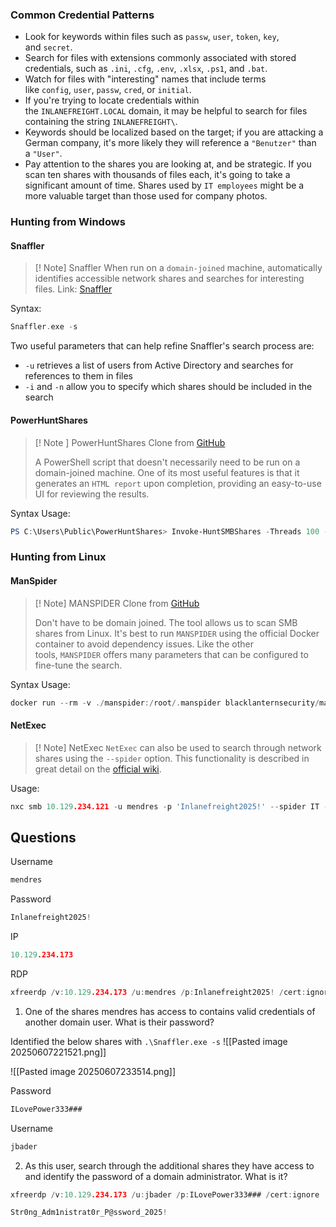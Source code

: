 
### Common Credential Patterns

- Look for keywords within files such as `passw`, `user`, `token`, `key`, and `secret`.
- Search for files with extensions commonly associated with stored credentials, such as `.ini`, `.cfg`, `.env`, `.xlsx`, `.ps1`, and `.bat`.
- Watch for files with "interesting" names that include terms like `config`, `user`, `passw`, `cred`, or `initial`.
- If you're trying to locate credentials within the `INLANEFREIGHT.LOCAL` domain, it may be helpful to search for files containing the string `INLANEFREIGHT\`.
- Keywords should be localized based on the target; if you are attacking a German company, it's more likely they will reference a `"Benutzer"` than a `"User"`.
- Pay attention to the shares you are looking at, and be strategic. If you scan ten shares with thousands of files each, it's going to take a significant amount of time. Shares used by `IT employees` might be a more valuable target than those used for company photos.

### Hunting from Windows

#### Snaffler
>[! Note] Snaffler
> When run on a `domain-joined` machine, automatically identifies accessible network shares and searches for interesting files.
> Link:  [Snaffler](https://github.com/SnaffCon/Snaffler)


Syntax:
```go
Snaffler.exe -s
```

Two useful parameters that can help refine Snaffler's search process are:
- `-u` retrieves a list of users from Active Directory and searches for references to them in files
- `-i` and `-n` allow you to specify which shares should be included in the search

#### PowerHuntShares

>[! Note ] PowerHuntShares
> Clone from [GitHub](https://github.com/NetSPI/PowerHuntShares)
> 
> A PowerShell script that doesn't necessarily need to be run on a domain-joined machine. One of its most useful features is that it generates an `HTML report` upon completion, providing an easy-to-use UI for reviewing the results.

Syntax Usage:
```powershell
PS C:\Users\Public\PowerHuntShares> Invoke-HuntSMBShares -Threads 100 -OutputDirectory c:\Users\Public
```

### Hunting from Linux

#### ManSpider

>[! Note] MANSPIDER
> Clone from [GitHub](https://github.com/blacklanternsecurity/MANSPIDER)
>
> Don't have to be domain joined. The tool allows us to scan SMB shares from Linux. It's best to run `MANSPIDER` using the official Docker container to avoid dependency issues. Like the other tools, `MANSPIDER` offers many parameters that can be configured to fine-tune the search.

Syntax Usage:
```go
docker run --rm -v ./manspider:/root/.manspider blacklanternsecurity/manspider 10.129.234.121 -c 'passw' -u 'mendres' -p 'Inlanefreight2025!'
```



#### NetExec
>[! Note] NetExec
> `NetExec` can also be used to search through network shares using the `--spider` option. This functionality is described in great detail on the [official wiki](https://www.netexec.wiki/smb-protocol/spidering-shares).

Usage:
```go
nxc smb 10.129.234.121 -u mendres -p 'Inlanefreight2025!' --spider IT --content --pattern "passw"
```

## Questions

Username
```go
mendres
```

Password
```go
Inlanefreight2025!
```

IP
```go
10.129.234.173
```

RDP
```go
xfreerdp /v:10.129.234.173 /u:mendres /p:Inlanefreight2025! /cert:ignore
```

1) One of the shares mendres has access to contains valid credentials of another domain user. What is their password?

Identified the below shares with `.\Snaffler.exe -s`
![[Pasted image 20250607221521.png]]

![[Pasted image 20250607233514.png]]

Password
```go
ILovePower333###
```

Username
```go
jbader
```

2) As this user, search through the additional shares they have access to and identify the password of a domain administrator. What is it?

```go
xfreerdp /v:10.129.234.173 /u:jbader /p:ILovePower333### /cert:ignore
```

```go
Str0ng_Adm1nistrat0r_P@ssword_2025!
```

